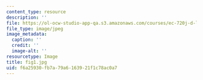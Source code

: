 ```yaml
---
content_type: resource
description: ''
file: https://ol-ocw-studio-app-qa.s3.amazonaws.com/courses/ec-720j-d-lab-ii-design-spring-2010/f6a25930fb7a79a6163921f1c78ac0a7_fig1.jpg
file_type: image/jpeg
image_metadata:
  caption: ''
  credit: ''
  image-alt: ''
resourcetype: Image
title: fig1.jpg
uid: f6a25930-fb7a-79a6-1639-21f1c78ac0a7
---
```

